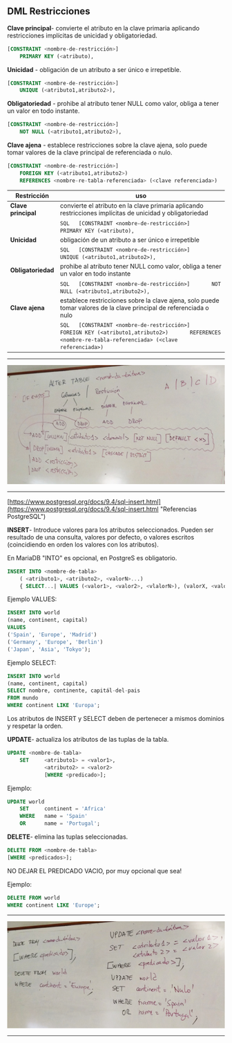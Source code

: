 ## DML Restricciones

**Clave principal**- convierte el atributo en la clave primaria aplicando restricciones implícitas de unicidad y obligatoriedad.

```SQL
[CONSTRAINT <nombre-de-restricción>]
	PRIMARY KEY (<atributo),
```


**Unicidad**  - obligación de un atributo a ser único e irrepetible.

```SQL
[CONSTRAINT <nombre-de-restricción>]
	UNIQUE (<atributo1,atributo2>),
```

**Obligatoriedad** - prohibe al atributo tener NULL como valor, obliga a tener un valor en todo instante.

```SQL
[CONSTRAINT <nombre-de-restricción>]
	NOT NULL (<atributo1,atributo2>),
```

**Clave ajena** - establece restricciones sobre la clave ajena, solo puede tomar valores de la clave principal de referenciada o nulo.

```SQL
[CONSTRAINT <nombre-de-restricción>]
	FOREIGN KEY (<atributo1,atributo2>)
	REFERENCES <nombre-re-tabla-referenciada> (<clave referenciada>)
```


| Restricción         | uso                                                                                                                                                                  |
|---------------------|----------------------------------------------------------------------------------------------------------------------------------------------------------------------|
| **Clave principal** | convierte el atributo en la clave primaria aplicando restricciones implícitas de unicidad y obligatoriedad                                                           |
|                     | ```SQL   [CONSTRAINT <nombre-de-restricción>]       PRIMARY KEY (<atributo),   ```                                                                                   |
| **Unicidad**        | obligación de un atributo a ser único e irrepetible                                                                                                                  |
|                     | ```SQL   [CONSTRAINT <nombre-de-restricción>]       UNIQUE (<atributo1,atributo2>),   ```                                                                            |
| **Obligatoriedad**  | prohibe al atributo tener NULL como valor, obliga a tener un valor en todo instante                                                                                  |
|                     | ```SQL   [CONSTRAINT <nombre-de-restricción>]       NOT NULL (<atributo1,atributo2>),   ```                                                                          |
| **Clave ajena**     | establece restricciones sobre la clave ajena, solo puede tomar valores de la clave principal de referenciada o nulo                                                  |
|                     | ```SQL   [CONSTRAINT <nombre-de-restricción>]       FOREIGN KEY (<atributo1,atributo2>)       REFERENCES <nombre-re-tabla-referenciada> (<clave referenciada>)   ``` |

----------


![desk1](/img/desk1.jpg)

----------

[https://www.postgresql.org/docs/9.4/sql-insert.html](https://www.postgresql.org/docs/9.4/sql-insert.html "Referencias PostgreSQL")

**INSERT**- Introduce valores para los atributos seleccionados. Pueden ser resultado de una consulta, valores por defecto, o valores escritos (coincidiendo en orden los valores con los atributos).

En MariaDB "INTO" es opcional, en PostgreS es obligatorio.

```SQL
INSERT INTO <nombre-de-tabla> 
	( <atributo1>, <atributo2>, <valorN>...) 
	{ SELECT...| VALUES (<valor1>, <valor2>, <vlalorN>), (valorX, <valorY>, <valorZ>)};
```

Ejemplo VALUES:

```SQL
INSERT INTO world
(name, continent, capital)
VALUES
('Spain', 'Europe', 'Madrid')
('Germany', 'Europe', 'Berlin')
('Japan', 'Asia', 'Tokyo');
```

Ejemplo SELECT:

```SQL
INSERT INTO world
(name, continent, capital)
SELECT nombre, continente, capitál-del-pais
FROM mundo
WHERE continent LIKE 'Europa';
```
Los atributos de INSERT y SELECT deben de pertenecer a mismos dominios y respetar la orden.

**UPDATE**- actualiza los atributos de las tuplas de la tabla.


```SQL
UPDATE <nombre-de-tabla>
    SET 	<atributo1> = <valor1>,
			<atributo2> = <valor2>
			[WHERE <predicado>];
```

Ejemplo:

```SQL
UPDATE world
	SET 	continent = 'Africa'
	WHERE 	name = 'Spain'
	OR		name = 'Portugal';
```

**DELETE**- elimina las tuplas seleccionadas.


```SQL
DELETE FROM <nombre-de-tabla>
[WHERE <predicados>];
```

NO DEJAR EL PREDICADO VACIO, por muy opcional que sea!

Ejemplo:

```SQL
DELETE FROM world
WHERE continent LIKE 'Europe';
```


----------
![desk1](/img/desk3.jpg)


----------

